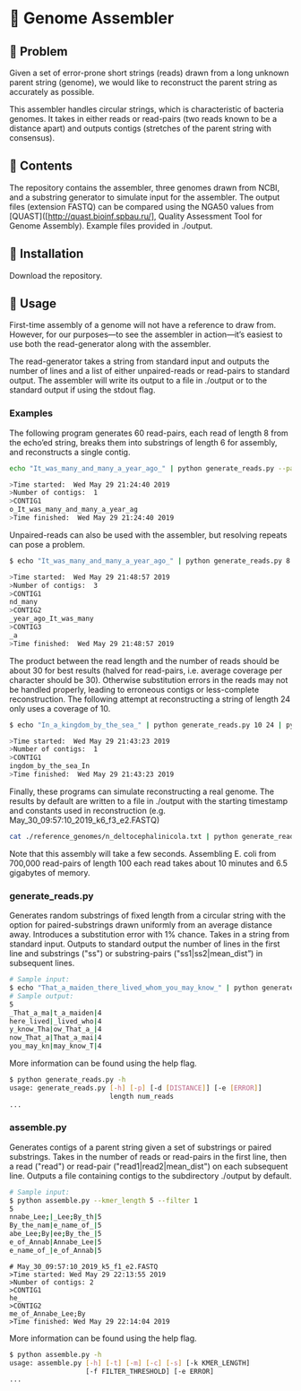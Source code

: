 # &#129516; Genome Assembler

## &#129513; Problem

Given a set of error-prone short strings (reads) drawn from a long unknown parent string (genome), we would like to reconstruct the parent string as accurately as possible. 

This assembler handles circular strings, which is characteristic of bacteria genomes.  It takes in either reads or read-pairs (two reads known to be a distance apart) and outputs contigs (stretches of the parent string with consensus).

## :gift: Contents

The repository contains the assembler, three genomes drawn from NCBI, and a substring generator to simulate input for the assembler. The output files (extension FASTQ) can be compared using the NGA50 values from [QUAST]([http://quast.bioinf.spbau.ru/], Quality Assessment Tool for Genome Assembly). Example files provided in ./output.

## :floppy_disk: Installation

Download the repository.

## :hammer: Usage

First-time assembly of a genome will not have a reference to draw from. However, for our purposes—to see the assembler in action—it’s easiest to use both the read-generator along with the assembler. 

The read-generator takes a string from standard input and outputs the number of lines and a list of either unpaired-reads or read-pairs to standard output. The assembler will write its output to a file in ./output or to the standard output if using the stdout flag.

### Examples

The following program generates 60 read-pairs, each read of length 8 from the echo’ed string, breaks them into substrings of length 6 for assembly, and reconstructs a single contig.

```Bash
echo "It_was_many_and_many_a_year_ago_" | python generate_reads.py --paired 8 60 | python assemble.py --stdout --kmer_length 6

>Time started:  Wed May 29 21:24:40 2019
>Number of contigs:  1
>CONTIG1
o_It_was_many_and_many_a_year_ag
>Time finished:  Wed May 29 21:24:40 2019
```

Unpaired-reads can also be used with the assembler, but resolving repeats can pose a problem.

```Bash
$ echo "It_was_many_and_many_a_year_ago_" | python generate_reads.py 8 120 | python assemble.py --stdout --kmer_length 6

>Time started:  Wed May 29 21:48:57 2019
>Number of contigs:  3
>CONTIG1
nd_many
>CONTIG2
_year_ago_It_was_many
>CONTIG3
_a
>Time finished:  Wed May 29 21:48:57 2019
```

The product between the read length and the number of reads should be about 30 for best results (halved for read-pairs, i.e. average coverage per character should be 30). Otherwise substitution errors in the reads may not be handled properly, leading to erroneous contigs or less-complete reconstruction. The following attempt at reconstructing a string of length 24 only uses a coverage of 10.

```Bash
$ echo "In_a_kingdom_by_the_sea_" | python generate_reads.py 10 24 | python assemble.py --stdout --kmer_length 6 --filter 2

>Time started:  Wed May 29 21:43:23 2019
>Number of contigs:  1
>CONTIG1
ingdom_by_the_sea_In
>Time finished:  Wed May 29 21:43:23 2019
```

Finally, these programs can simulate reconstructing a real genome. The results by default are written to a file in ./output with the starting timestamp and constants used in reconstruction (e.g. May\_30\_09:57:10\_2019\_k6\_f3\_e2.FASTQ)

```Bash
cat ./reference_genomes/n_deltocephalinicola.txt | python generate_reads.py --paired 100 19000 | python assemble.py --kmer_length 28 --filter 3
```

Note that this assembly will take a few seconds. Assembling E. coli from 700,000 read-pairs of length 100 each read takes about 10 minutes and 6.5 gigabytes of memory.

### generate\_reads.py

Generates random substrings of fixed length from a circular string with the option for paired-substrings drawn uniformly from an average distance away. Introduces a substitution error with 1% chance. Takes in a string from standard input. Outputs to standard output the number of lines in the first line and substrings ("ss") or substring-pairs ("ss1|ss2|mean\_dist”) in subsequent lines.

```Bash
# Sample input:
$ echo "That_a_maiden_there_lived_whom_you_may_know_" | python generate_reads.py --paired --distance 4 10 5
# Sample output:
5
_That_a_ma|t_a_maiden|4
here_lived|_lived_who|4
y_know_Tha|ow_That_a_|4
now_That_a|That_a_mai|4
you_may_kn|may_know_T|4
```

More information can be found using the help flag.

```Bash
$ python generate_reads.py -h
usage: generate_reads.py [-h] [-p] [-d [DISTANCE]] [-e [ERROR]]
                         length num_reads
...
```

### assemble.py

Generates contigs of a parent string given a set of substrings or paired substrings. Takes in the number of reads or read-pairs in the first line, then a read ("read") or read-pair ("read1|read2|mean\_dist") on each subsequent line. Outputs a file containing contigs to the subdirectory ./output by default.

```Bash
# Sample input:
$ python assemble.py --kmer_length 5 --filter 1
5
nnabe_Lee;|_Lee;By_th|5
By_the_nam|e_name_of_|5
abe_Lee;By|ee;By_the_|5
e_of_Annab|Annabe_Lee|5
e_name_of_|e_of_Annab|5
```

```FASTQ
# May_30_09:57:10_2019_k5_f1_e2.FASTQ
>Time started: Wed May 29 22:13:55 2019
>Number of contigs: 2
>CONTIG1
he_
>CONTIG2
me_of_Annabe_Lee;By
>Time finished: Wed May 29 22:14:04 2019
```

More information can be found using the help flag.

```Bash
$ python assemble.py -h
usage: assemble.py [-h] [-t] [-m] [-c] [-s] [-k KMER_LENGTH]
                   [-f FILTER_THRESHOLD] [-e ERROR]
...
```
